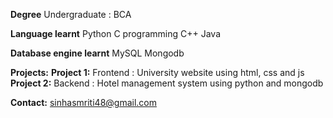 **Degree**     Undergraduate : BCA 

**Language learnt**     Python     C programming     C++     Java

**Database engine learnt**     MySQL     Mongodb

**Projects:**             **Project 1:** Frontend : University website using html, css and js             **Project 2:** Backend : Hotel management system using python and mongodb

**Contact:** sinhasmriti48@gmail.com
